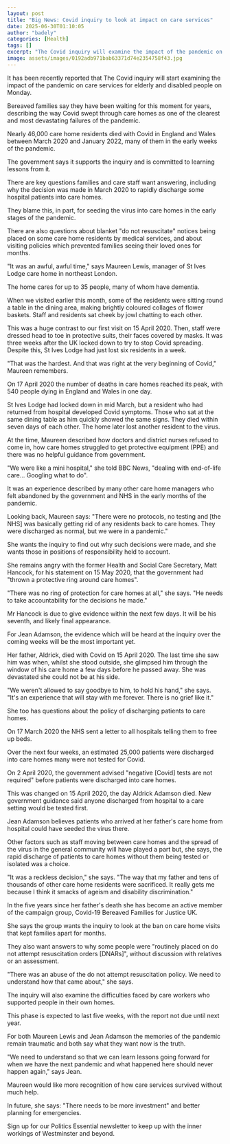 ```yaml
---
layout: post
title: "Big News: Covid inquiry to look at impact on care services"
date: 2025-06-30T01:10:05
author: "badely"
categories: [Health]
tags: []
excerpt: "The Covid inquiry will examine the impact of the pandemic on care services, starting on Monday."
image: assets/images/0192adb971bab63371d74e2354758f43.jpg
---
```


It has been recently reported that The Covid inquiry will start examining the impact of the pandemic on care services for elderly and disabled people on Monday. 

Bereaved families say they have been waiting for this moment for years, describing the way Covid swept through care homes as one of the clearest and most devastating failures of the pandemic. 

Nearly 46,000 care home residents died with Covid in England and Wales between March 2020 and January 2022, many of them in the early weeks of the pandemic. 

The government says it supports the inquiry and is committed to learning lessons from it. 

There are key questions families and care staff want answering, including why the decision was made in March 2020 to rapidly discharge some hospital patients into care homes.

They blame this, in part, for seeding the virus into care homes in the early stages of the pandemic.

There are also questions about blanket "do not resuscitate" notices being placed on some care home residents by medical services, and about visiting policies which prevented families seeing their loved ones for months.

"It was an awful, awful time," says Maureen Lewis, manager of St Ives Lodge care home in northeast London.

The home cares for up to 35 people, many of whom have dementia. 

When we visited earlier this month, some of the residents were sitting round a table in the dining area, making brightly coloured collages of flower baskets. Staff and residents sat cheek by jowl chatting to each other.

This was a huge contrast to our first visit on 15 April 2020. Then, staff were dressed head to toe in protective suits, their faces covered by masks. It was three weeks after the UK locked down to try to stop Covid spreading. Despite this, St Ives Lodge had just lost six residents in a week.

"That was the hardest. And that was right at the very beginning of Covid," Maureen remembers. 

On 17 April 2020 the number of deaths in care homes reached its peak, with 540 people dying in England and Wales in one day.

St Ives Lodge had locked down in mid March, but a resident who had returned from hospital developed Covid symptoms. Those who sat at the same dining table as him quickly showed the same signs. They died within seven days of each other. The home later lost another resident to the virus.

At the time, Maureen described how doctors and district nurses refused to come in, how care homes struggled to get protective equipment (PPE) and there was no helpful guidance from government.

"We were like a mini hospital," she told BBC News, "dealing with end-of-life care... Googling what to do". 

It was an experience described by many other care home managers who felt abandoned by the government and NHS in the early months of the pandemic.  

Looking back, Maureen says: "There were no protocols, no testing and [the NHS] was basically getting rid of any residents back to care homes. They were discharged as normal, but we were in a pandemic."

She wants the inquiry to find out why such decisions were made, and she wants those in positions of responsibility held to account.

She remains angry with the former Health and Social Care Secretary, Matt Hancock, for his statement on 15 May 2020, that the government had "thrown a protective ring around care homes". 

"There was no ring of protection for care homes at all," she says. "He needs to take accountability for the decisions he made."

Mr Hancock is due to give evidence within the next few days. It will be his seventh, and likely final appearance.

For Jean Adamson, the evidence which will be heard at the inquiry over the coming weeks will be the most important yet.

Her father, Aldrick, died with Covid on 15 April 2020. The last time she saw him was when, whilst she stood outside, she glimpsed him through the window of his care home a few days before he passed away. She was devastated she could not be at his side.

"We weren't allowed to say goodbye to him, to hold his hand," she says. "It's an experience that will stay with me forever. There is no grief like it."

She too has questions about the policy of discharging patients to care homes. 

On 17 March 2020 the NHS sent a letter to all hospitals telling them to free up beds. 

Over the next four weeks, an estimated 25,000 patients were discharged into care homes many were not tested for Covid.  

On 2 April 2020, the government advised "negative [Covid] tests are not required" before patients were discharged into care homes.

This was changed on 15 April 2020, the day Aldrick Adamson died. New government guidance said anyone discharged from hospital to a care setting would be tested first. 

Jean Adamson believes patients who arrived at her father's care home from hospital could have seeded the virus there. 

Other factors such as staff moving between care homes and the spread of the virus in the general community will have played a part but, she says, the rapid discharge of patients to care homes without them being tested or isolated was a choice. 

"It was a reckless decision," she says. "The way that my father and tens of thousands of other care home residents were sacrificed. It really gets me because I think it smacks of ageism and disability discrimination."

In the five years since her father's death she has become an active member of the campaign group, Covid-19 Bereaved Families for Justice UK.

She says the group wants the inquiry to look at the ban on care home visits that kept families apart for months.

They also want answers to why some people were "routinely placed on do not attempt resuscitation orders [DNARs]", without discussion with relatives or an assessment.

"There was an abuse of the do not attempt resuscitation policy. We need to understand how that came about," she says.

The inquiry will also examine the difficulties faced by care workers who supported people in their own homes.

This phase is expected to last five weeks, with the report not due until next year.

For both Maureen Lewis and Jean Adamson the memories of the pandemic remain traumatic and both say what they want now is the truth.

"We need to understand so that we can learn lessons going forward for when we have the next pandemic and what happened here should never happen again," says Jean.

Maureen would like more recognition of how care services survived without much help. 

In future, she says: "There needs to be more investment" and better planning for emergencies.

Sign up for our Politics Essential newsletter to keep up with the inner workings of Westminster and beyond.


